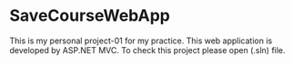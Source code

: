 # SaveCourseWebApp
This is my personal project-01 for my practice. This web application is developed by ASP.NET MVC.
To check this project please open (.sln) file.
